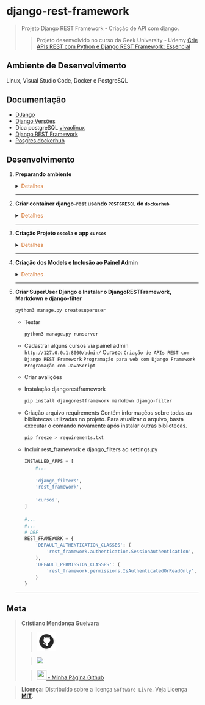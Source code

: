 # django-rest-framework
>Projeto Django REST Framework - Criação de API com django.
> 
>>Projeto desenvolvido no curso da Geek University - Udemy [Crie APIs REST com Python e Django REST Framework: Essencial](https://www.udemy.com/course/criando-apis-rest-com-django-rest-framework-essencial/)

## Ambiente de Desenvolvimento
Linux, Visual Studio Code, Docker e PostgreSQL

## Documentação
- [DJango](https://www.djangoproject.com/)
- [Django Versões](https://www.djangoproject.com/download/)
- Dica postgreSQL [vivaolinux](https://www.vivaolinux.com.br/artigo/psql-Conheca-o-basico)
- [Django REST Framework](https://www.django-rest-framework.org/)
- [Posgres dockerhub](https://hub.docker.com/_/postgres)

## Desenvolvimento

1. <span style="color:383E42"><b>Preparando ambiente</b></span>
    <details><summary><span style="color:Chocolate">Detalhes</span></summary>
    <p>

    - Criar repositório no github com `gitignore` e `README.md`
    - Editar `README` e colocar estrutura básica
    - Criar diretório `readmeImages` e colocar imagens para uso no `README.md`
    - Editar `gitignore` e colocar configuração para `python, django, vscode/visualstudio code`
        >Use o site [gitignore.io](https://www.toptal.com/developers/gitignore/)

    - Criar e ativar ambiente virtual
        ```sh
        python3 -m venv venv
        source venv/bin/activate
        ```

    - Instalação do `Django LTS 3.2.23` e `psycopg2-binary` 
        ```bash
        sudo apt update
        pip install django==3.2.23
        pip install psycopg2-binary
        ```

    - Criando `.env` variáveis de ambiente
        Instalação `dotenv`
        ```bash
        pip install python-dotenv
        ```
        .env
        ```python
        'SENHA_POSTGRESQL'='senha_postgresql'
        'USUARIO_POSTGRESQL'='username'
        'SECRET_SETTINGS'='secret_django'
        'POSTGRESQL_DB_NAME'='databasename'
        'HOST'='Host'
        ```

    - Inclusão `dotenv` em settings.py
        ```python
        from dotenv import load_dotenv
        load_dotenv()
        ```

    </p>

    </details> 

    ---

2. <span style="color:383E42"><b>Criar container django-rest usando `POSTGRESQL` do `dockerhub`</b></span>
    <details><summary><span style="color:Chocolate">Detalhes</span></summary>
    <p>

    - [Documentação dockerhub](https://hub.docker.com/_/postgres)
        - Baixar imagem POSTGRESQL
            ```bash
            docker pull postgres
            ```

        - Cria container 
        Nomeando `--name django-rest` 
        Adiciono informação da porta `-p 5432:5432`
        Informo a senha `POSTGRES_PASSWORD=suasenha`
            ```bash
            docker run -p 5432:5432 --name django-rest -e POSTGRES_PASSWORD=suasenha -d postgres
            ```

        - Iniciar container
            ```bash
            docker start django-rest
            ```
        - Verificar `id` container e `ip` do container
            ```bash
            sudo docker ps
            sudo docker container inspect idcontainer
            ```

        - Acessar container no modo interativo - Criação `database` - container em execução
            >Criação database e usuário
            ```bash
            sudo docker exec -it idcontainer bash
            ```
            - Acessando postgres `database` com usuário `postgres`
                ```bash
                psql -U postgres
                ```
            - Criar database
                ```bash
                create database "django-rest-db";
                ```
            -  Criar usuário no postgres
                ```bash
                create user cristiano superuser inherit createdb createrole password 'surasenha';
                ```

            - Saindo do postgres
                ```bash
                \q
                ```
            - Acessando database `django-rest-db`. Use o  `ip` do container
                >Comandos válidos
                ```bash
                psql -U postgres -d django-rest-db
                psql ipcontainer -U postgres -d django-rest-db

                psql -h ipcontainer -U postgres -d django-rest-db
                ```
            - Listando database
                ```bash
                \l
                ```
            - Sair do container
                ```bash
                exit
                ```
    
    </p>

    </details> 

    ---

3. <span style="color:383E42"><b>Criação Projeto `escola` e app `cursos` </b></span>
    <details><summary><span style="color:Chocolate">Detalhes</span></summary>
    <p>

    - Criação Projeto `escola` e app `cursos`
        ```bash
        django-admin startproject escola .
        django-admin startapp cursos
        ```
    
    - Inclusão do app `cursos`, timezone e configuração arquivos estáticos no arquivo settings.py
        App
        ```python
        INSTALLED_APPS = [
            #...
            'django.contrib.staticfiles',

            'cursos',
        ]
        ```

        Timezone
        ```python
        # Internationalization
        # https://docs.djangoproject.com/en/3.2/topics/i18n/

        LANGUAGE_CODE = 'pt-br'

        TIME_ZONE = 'America/Sao_Paulo'

        USE_I18N = True

        USE_L10N = True

        USE_TZ = True
        ```

        Arquivos estáticos
        ```python
        # Static files (CSS, JavaScript, Images)
        # https://docs.djangoproject.com/en/3.1/howto/static-files/

        STATIC_URL = '/static/'
        STATIC_ROOT = os.path.join(BASE_DIR, 'staticfiles')
        MEDIA_URL = 'media/'
        MEDIA_ROOT = os.path.join(BASE_DIR, 'media')
        ```

    </p>

    </details> 

    ---

4. <span style="color:383E42"><b>Criação dos Models e Inclusão ao Painel Admin</b></span>
    <details><summary><span style="color:Chocolate">Detalhes</span></summary>
    <p>

    - Models em `models.py`
        ```python
        from django.db import models

        # Create your models here.
        class Base(models.Model):
            criacao = models.DateTimeField(auto_now_add=True)
            atualizacao = models.DateTimeField(auto_now=True)
            ativo = models.BooleanField(default=True)

            class Meta:
                abstract = True

        class Curso(Base):
            titulo = models.CharField(max_length=255)
            url = models.URLField(unique=True)

            class Meta:
                verbose_name = 'Curso'
                verbose_name_plural = 'Cursos'
                ordering = ['id']  # Ordenação por id

            def __str__(self):
                return self.titulo
            
        class Avaliacao(Base):
            curso = models.ForeignKey(Curso, related_name='avaliacoes', on_delete=models.CASCADE)
            nome = models.CharField(max_length=255)
            email = models.EmailField()
            comentario = models.TextField(blank=True, default='')
            avaliacao = models.DecimalField(max_digits=2, decimal_places=1)

            class Meta:
                verbose_name = 'Avaliação'
                verbose_name_plural = 'Avaliações'
                unique_together = ['email', 'curso'] # Somente 1 avaliação com mesmo curso e email
                ordering = ['id']  # Ordena o modelo pelo id, caso queira ordem inversa (decrescente)
                # ordering = ['-id']  # Ordena o modelo pelo id, ordem inversa (decrescente)

            def __str__(self):
                return f'{self.nome} avaliou o curso {self.curso} com nota {self.avaliacao}'
        ```

    - Models em `admin.py`
        ```python
        from django.contrib import admin

        from .models import Curso, Avaliacao


        @admin.register(Curso)
        class CursoAdmin(admin.ModelAdmin):
            list_display = ('titulo', 'url', 'criacao', 'atualizacao', 'ativo')

        @admin.register(Avaliacao)
        class AvaliacaoAdmin(admin.ModelAdmin):
            list_display = ('curso', 'nome', 'email', 'avaliacao', 'criacao', 'atualizacao', 'ativo')
        ```
    
    - Executar migração para criação das tabelas no banco de dados
        Gera os arquivos para migração/criação das tabelas
        ```bash
        python3 manage.py makemigrations
        ```

        Executar migração
        ```bash
        python3 manage.py migrate
        ```

    </p>

    </details> 

    ---

5. <span style="color:383E42"><b>Criar SuperUser Django e Instalar o DjangoRESTFramework, Markdown e django-filter</b></span>
    <!-- <details><summary><span style="color:Chocolate">Detalhes</span></summary> -->
    <p>

    ```bash
    python3 manage.py createsuperuser
    ```

    - Testar
        ```bash
        python3 manage.py runserver
        ```

    - Cadastrar alguns cursos via painel admin
        `http://127.0.0.1:8000/admin/`
        Curoso:
        `Criação de APIs REST com Django REST Framework`
        `Programação para web com Django Framework`
        `Programação com JavaScript`
    
    - Criar avalições

    - Instalação djangorestframework
        ```bash
        pip install djangorestframework markdown django-filter
        ```

    - Criação arquivo requirements
    Contém informaçẽos sobre todas as bibliotecas utilizadas no projeto. Para atualizar o arquivo, basta executar o comando novamente após instalar outras bibliotecas.
        ```sh
        pip freeze > requirements.txt
        ```

    - Incluir rest_framework e django_filters ao settings.py
        ```python
        INSTALLED_APPS = [
            #...

            'django_filters',
            'rest_framework',

            'cursos',
        ]

        #...
        #...
        # DRF
        REST_FRAMEWORK = {
            'DEFAULT_AUTHENTICATION_CLASSES': (
                'rest_framework.authentication.SessionAuthentication',
            ),
            'DEFAULT_PERMISSION_CLASSES': (
                'rest_framework.permissions.IsAuthenticatedOrReadOnly',
            )
        }
        ```



    </p>

    <!-- </details>  -->

    ---


## Meta
><span style="color:383E42"><b>Cristiano Mendonça Gueivara</b> </span>
>
>>[<img src="readmeImages/githubIcon.png">](https://github.com/sspectro "Meu perfil no github")
>
>><a href="https://linkedin.com/in/cristiano-m-gueivara/"><img src="https://img.shields.io/badge/-LinkedIn-%230077B5?style=for-the-badge&logo=linkedin&logoColor=white"></a> 
>
>>[<img src="https://sspectro.github.io/images/cristiano.jpg" height="25" width="25"> - Minha Página Github](https://sspectro.github.io/#home "Minha Página no github")<br>



><span style="color:383E42"><b>Licença:</b> </span> Distribuído sobre a licença `Software Livre`. Veja Licença **[MIT](https://opensource.org/license/mit/)**.